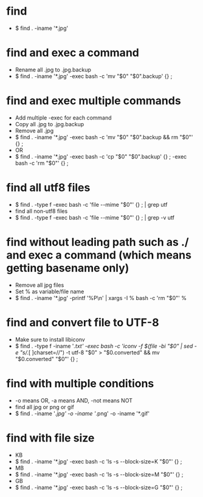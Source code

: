 find
=====
* $ find . -iname '*.jpg'

find and exec a command
=====
* Rename all .jpg to .jpg.backup
* $ find . -iname '*.jpg' -exec bash -c 'mv "$0" "$0".backup' {} \;

find and exec multiple commands
=====
* Add multiple -exec for each command
* Copy all .jpg to .jpg.backup
* Remove all .jpg
* $ find . -iname '*.jpg' -exec bash -c 'mv "$0" "$0".backup && rm "$0"' {} \;
* OR
* $ find . -iname '*.jpg' -exec bash -c 'cp "$0" "$0".backup' {} \; -exec bash -c 'rm "$0"' {} \;

find all utf8 files
=====
* $ find . -type f -exec bash -c 'file --mime "$0"' {} \; | grep utf
* find all non-utf8 files
* $ find . -type f -exec bash -c 'file --mime "$0"' {} \; | grep -v utf

find without leading path such as ./ and exec a command (which means getting basename only)
=====
* Remove all jpg files
* Set % as variable/file name
* $ find . -iname '*.jpg' -printf '%P\n' | xargs -I % bash -c 'rm "$0"' %

find and convert file to UTF-8
=====
* Make sure to install libiconv
* $ find . -type f -iname '*.txt' -exec bash -c 'iconv -f $(file -bi "$0" | sed -e "s/.*[ ]charset=//") -t utf-8 "$0" > "$0.converted" && mv "$0.converted" "$0"' {} \;

find with multiple conditions
=====
* -o means OR, -a means AND, -not means NOT
* find all jpg or png or gif
* $ find . -iname '*.jpg' -o -iname '*.png' -o -iname '*.gif'

find with file size
=====
* KB
* $ find . -iname '*.jpg' -exec bash -c 'ls -s --block-size=K "$0"' {} \;
* MB
* $ find . -iname '*.jpg' -exec bash -c 'ls -s --block-size=M "$0"' {} \;
* GB
* $ find . -iname '*.jpg' -exec bash -c 'ls -s --block-size=G "$0"' {} \;